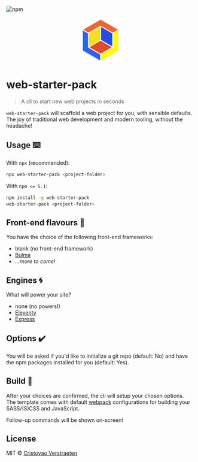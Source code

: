 ![npm](https://img.shields.io/npm/v/web-starter-pack.svg?color=blue)
<p align="center">
  <img src="https://raw.githubusercontent.com/cristovaov/web-starter-pack/master/template/base/static/img/web-starter-pack.png" width="120" height="120" alt="web-starter-pack logo">
</p>

# web-starter-pack

> A cli to start new web projects in seconds

`web-starter-pack` will scaffold a web project for you, with sensible defaults. The joy of traditional web development and modern tooling, without the headache! 

## Usage ⌨️

With `npx` (recommended):
```bash
npx web-starter-pack <project-folder>
```
With `npm <= 5.1`:
```bash
npm install -g web-starter-pack
web-starter-pack <project-folder>
```

## Front-end flavours 🍦
You have the choice of the following front-end frameworks:
* blank (no front-end framework)
* [Bulma](https://bulma.io)
* *...more to come!*

## Engines 🌀
What will power your site?
* none (no powers!)
* [Eleventy](https://www.11ty.io/)
* [Express](https://expressjs.com/)

## Options ✔️
You will be asked if you'd like to initialize a git repo (default: No) and have the npm packages installed for you (default: Yes).

## Build 🔧
After your choices are confirmed, the cli will setup your chosen options. The template comes with default [webpack](https://webpack.js.org/) configurations for building your SASS/(S)CSS and JavaScript. 

Follow-up commands will be shown on-screen!

## License

MIT &copy; [Cristovao Verstraeten](https://apleasantview.com)
